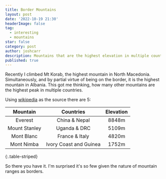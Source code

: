 ```yaml
---
title: Border Mountains 
layout: post
date: '2022-10-19 21:30'
headerImage: false
tag:
  - interesting
  - mountains
star: false
category: post
author: joshcarr
description: Mountains that are the highest elevation in multiple countries.
published: true
---
```

Recently I climbed Mt Korab, the highest mountain in North Macedonia. Simultaneously, and by partial virtue of being on the border, it is the highest mountain in Albania. This got me thinking, how many other mountains are the highest peak in multiple countries.

Using [wikipedia](https://en.wikipedia.org/wiki/List_of_elevation_extremes_by_country) as the source there are 5:

| Mountain | Countries | Elevation |
| :--------: | :-------: | :---------: |
| Everest | China & Nepal | 8848m |
| Mount Stanley | Uganda & DRC | 5109m |
| Mont Blanc | France & Italy|4820m |
| Mont Nimba | Ivory Coast and Guinea | 1752m |
{:.table-striped}

So there you have it. I'm surprised it's so few given the nature of mountain ranges as borders.  